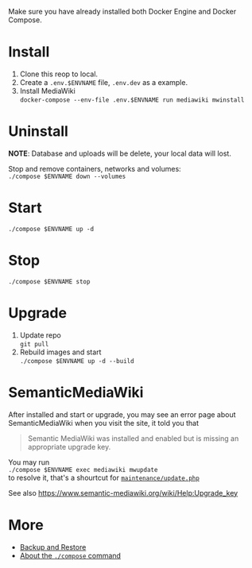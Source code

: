 Make sure you have already installed both Docker Engine and Docker Compose. 

#  Install
1. Clone this reop to local.
2. Create a `.env.$ENVNAME` file, `.env.dev` as a example.
3. Install MediaWiki  
   `docker-compose --env-file .env.$ENVNAME run mediawiki mwinstall`

# Uninstall
**NOTE**: Database and uploads will be delete, your local data will lost.

Stop and remove containers, networks and volumes:  
 `./compose $ENVNAME down --volumes`

# Start
`./compose $ENVNAME up -d`

# Stop
`./compose $ENVNAME stop`

# Upgrade
1. Update repo  
   `git pull`
2. Rebuild images and start  
   `./compose $ENVNAME up -d --build`

# SemanticMediaWiki
After installed and start or upgrade, you may see an error page about SemanticMediaWiki when you visit the site, it told you that
> Semantic MediaWiki was installed and enabled but is missing an appropriate upgrade key.

You may run  
`./compose $ENVNAME exec mediawiki mwupdate`  
to resolve it, that's a shourtcut for [`maintenance/update.php`](https://www.mediawiki.org/wiki/Manual:Update.php)

See also https://www.semantic-mediawiki.org/wiki/Help:Upgrade_key

# More  
- [Backup and Restore](./backup-and-restore.md)
- [About the `./compose` command](./compose.md)